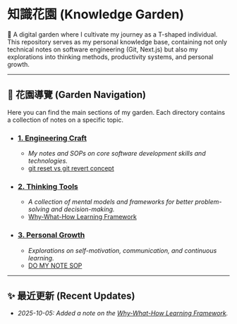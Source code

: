 # 知識花園 (Knowledge Garden)

🌱 A digital garden where I cultivate my journey as a T-shaped individual. This repository serves as my personal knowledge base, containing not only technical notes on software engineering (Git, Next.js) but also my explorations into thinking methods, productivity systems, and personal growth.

---

## 🧭 花園導覽 (Garden Navigation)

Here you can find the main sections of my garden. Each directory contains a collection of notes on a specific topic.

- ### [**1. Engineering Craft**](./1_Engineering_Craft/)

  - _My notes and SOPs on core software development skills and technologies._
  - [git reset vs git revert concept](./1_Engineering_Craft/git-operations.md)

- ### [**2. Thinking Tools**](./2_Thinking_Tools/)

  - _A collection of mental models and frameworks for better problem-solving and decision-making._
  - [Why-What-How Learning Framework](./2_Thinking_Tools/why-what-how-framework.md)

- ### [**3. Personal Growth**](./3_Personal_Growth/)
  - _Explorations on self-motivation, communication, and continuous learning._
  - [DO MY NOTE SOP](./3_Personal_Growth/note-sop.md)

---

## ✨ 最近更新 (Recent Updates)

- _2025-10-05: Added a note on the [Why-What-How Learning Framework](./2_Thinking_Tools/why-what-how-framework.md)._
